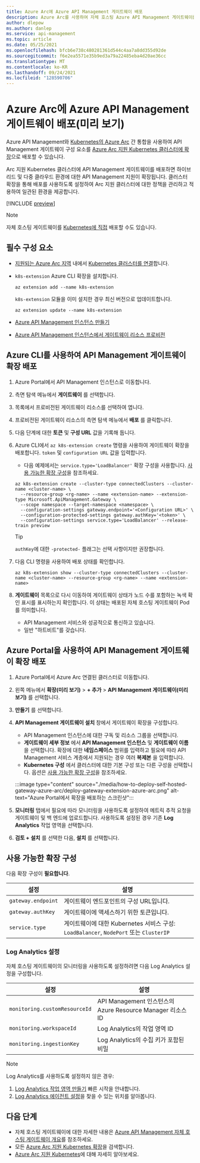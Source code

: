 ```yaml
---
title: Azure Arc에 Azure API Management 게이트웨이 배포
description: Azure Arc를 사용하여 자체 호스팅 Azure API Management 게이트웨이를 배포합니다.
author: dlepow
ms.author: danlep
ms.service: api-management
ms.topic: article
ms.date: 05/25/2021
ms.openlocfilehash: bfcb6e738c480281361d544c4aa7a8dd355d92de
ms.sourcegitcommit: f6e2ea5571e35b9ed3a79a22485eba4d20ae36cc
ms.translationtype: MT
ms.contentlocale: ko-KR
ms.lasthandoff: 09/24/2021
ms.locfileid: "128590706"
---
```

# <a name="deploy-an-azure-api-management-gateway-on-azure-arc-preview"></a>Azure Arc에 Azure API Management 게이트웨이 배포(미리 보기)

Azure API Management와 [Kubernetes의 Azure Arc](../azure-arc/kubernetes/overview.md) 간 통합을 사용하여 API Management 게이트웨이 구성 요소를 [Azure Arc 지원 Kubernetes 클러스터에 확장](../azure-arc/kubernetes/extensions.md)으로 배포할 수 있습니다. 

Arc 지원 Kubernetes 클러스터에 API Management 게이트웨이를 배포하면 하이브리드 및 다중 클라우드 환경에 대한 API Management 지원이 확장됩니다. 클러스터 확장을 통해 배포를 사용하도록 설정하여 Arc 지원 클러스터에 대한 정책을 관리하고 적용하여 일관된 환경을 제공합니다.

[!INCLUDE [preview](./includes/preview/preview-callout-self-hosted-gateway-azure-arc.md)]

> [!NOTE]
> 자체 호스팅 게이트웨이를 [Kubernetes에 직접](./how-to-deploy-self-hosted-gateway-azure-kubernetes-service.md) 배포할 수도 있습니다.

## <a name="prerequisites"></a>필수 구성 요소

* [지원되는 Azure Arc 지역](https://azure.microsoft.com/global-infrastructure/services/?products=azure-arc) 내에서 [Kubernetes 클러스터를 연결](../azure-arc/kubernetes/quickstart-connect-cluster.md)합니다.
* `k8s-extension` Azure CLI 확장을 설치합니다.

    ```azurecli
    az extension add --name k8s-extension
    ```
    `k8s-extension` 모듈을 이미 설치한 경우 최신 버전으로 업데이트합니다.

    ```azurecli
    az extension update --name k8s-extension
    ```
* [Azure API Management 인스턴스 만들기](./get-started-create-service-instance.md)
* [Azure API Management 인스턴스에서 게이트웨이 리소스 프로비전](./api-management-howto-provision-self-hosted-gateway.md)

## <a name="deploy-the-api-management-gateway-extension-using-azure-cli"></a>Azure CLI를 사용하여 API Management 게이트웨이 확장 배포

1. Azure Portal에서 API Management 인스턴스로 이동합니다.
1. 측면 탐색 메뉴에서 **게이트웨이** 를 선택합니다.
1. 목록에서 프로비전된 게이트웨이 리소스를 선택하여 엽니다.
1. 프로비전된 게이트웨이 리소스의 측면 탐색 메뉴에서 **배포** 를 클릭합니다.
1. 다음 단계에 대한 **토큰** 및 **구성 URL** 값을 기록해 둡니다.
1. Azure CLI에서 `az k8s-extension create` 명령을 사용하여 게이트웨이 확장을 배포합니다. `token` 및 `configuration URL` 값을 입력합니다.
    * 다음 예제에서는 `service.type='LoadBalancer'` 확장 구성을 사용합니다. [사용 가능한 확장 구성](#available-extension-configurations)을 참조하세요.

    ```azurecli
    az k8s-extension create --cluster-type connectedClusters --cluster-name <cluster-name> \
      --resource-group <rg-name> --name <extension-name> --extension-type Microsoft.ApiManagement.Gateway \
      --scope namespace --target-namespace <namespace> \
      --configuration-settings gateway.endpoint='<Configuration URL>' \
      --configuration-protected-settings gateway.authKey='<token>' \
      --configuration-settings service.type='LoadBalancer' --release-train preview
    ```

    > [!TIP]
    > `authKey`에 대한 `-protected-` 플래그는 선택 사항이지만 권장합니다. 

1. 다음 CLI 명령을 사용하여 배포 상태를 확인합니다.
    ```azurecli
    az k8s-extension show --cluster-type connectedClusters --cluster-name <cluster-name> --resource-group <rg-name> --name <extension-name>
    ```
1. **게이트웨이** 목록으로 다시 이동하여 게이트웨이 상태가 노드 수를 포함하는 녹색 확인 표시를 표시하는지 확인합니다. 이 상태는 배포된 자체 호스팅 게이트웨이 Pod를 의미합니다.
    * API Management 서비스와 성공적으로 통신하고 있습니다.
    * 일반 "하트비트"를 갖습니다.

## <a name="deploy-the-api-management-gateway-extension-using-azure-portal"></a>Azure Portal을 사용하여 API Management 게이트웨이 확장 배포

1. Azure Portal에서 Azure Arc 연결된 클러스터로 이동합니다.
1. 왼쪽 메뉴에서 **확장(미리 보기)**  >  **+ 추가** > **API Management 게이트웨이(미리 보기)** 를 선택합니다.
1. **만들기** 를 선택합니다.
1. **API Management 게이트웨이 설치** 창에서 게이트웨이 확장을 구성합니다.
    * API Management 인스턴스에 대한 구독 및 리소스 그룹을 선택합니다.
    * **게이트웨이 세부 정보** 에서 **API Management 인스턴스** 및 **게이트웨이 이름** 을 선택합니다. 확장에 대한 **네임스페이스** 범위를 입력하고 필요에 따라 API Management 서비스 계층에서 지원되는 경우 여러 **복제본** 을 입력합니다.
    * **Kubernetes 구성** 에서 클러스터에 대한 기본 구성 또는 다른 구성을 선택합니다. 옵션은 [사용 가능한 확장 구성](#available-extension-configurations)을 참조하세요.

    :::image type="content" source="./media/how-to-deploy-self-hosted-gateway-azure-arc/deploy-gateway-extension-azure-arc.png" alt-text="Azure Portal에서 확장을 배포하는 스크린샷":::

1. **모니터링** 탭에서 필요에 따라 모니터링을 사용하도록 설정하여 메트릭 추적 요청을 게이트웨이 및 백 엔드에 업로드합니다. 사용하도록 설정된 경우 기존 **Log Analytics** 작업 영역을 선택합니다.
1. **검토 + 설치** 를 선택한 다음, **설치** 를 선택합니다.

## <a name="available-extension-configurations"></a>사용 가능한 확장 구성

다음 확장 구성이 **필요합니다**.

| 설정 | 설명 |
| ------- | ----------- | 
| `gateway.endpoint` | 게이트웨이 엔드포인트의 구성 URL입니다. |
| `gateway.authKey` | 게이트웨이에 액세스하기 위한 토큰입니다. | 
| `service.type` | 게이트웨이에 대한 Kubernetes 서비스 구성: `LoadBalancer`, `NodePort` 또는 `ClusterIP` |

### <a name="log-analytics-settings"></a>Log Analytics 설정

자체 호스팅 게이트웨이의 모니터링을 사용하도록 설정하려면 다음 Log Analytics 설정을 구성합니다.

| 설정 | 설명 |
| ------- | ----------- | 
| `monitoring.customResourceId` | API Management 인스턴스의 Azure Resource Manager 리소스 ID |
| `monitoring.workspaceId` | Log Analytics의 작업 영역 ID | 
| `monitoring.ingestionKey` | Log Analytics의 수집 키가 포함된 비밀 |

> [!NOTE]
> Log Analytics를 사용하도록 설정하지 않은 경우: 
> 1. [Log Analytics 작업 영역 만들기](../azure-monitor/logs/quick-create-workspace.md) 빠른 시작을 안내합니다. 
> 1. [Log Analytics 에이전트 설정](../azure-monitor/agents/log-analytics-agent.md)을 찾을 수 있는 위치를 알아봅니다.

## <a name="next-steps"></a>다음 단계

* 자체 호스팅 게이트웨이에 대한 자세한 내용은 [Azure API Management 자체 호스팅 게이트웨이 개요](self-hosted-gateway-overview.md)를 참조하세요.
* 모든 [Azure Arc 지원 Kubernetes 확장](../azure-arc/kubernetes/extensions.md)을 검색합니다. 
* [Azure Arc 지원 Kubernetes](../azure-arc/kubernetes/overview.md)에 대해 자세히 알아보세요.
